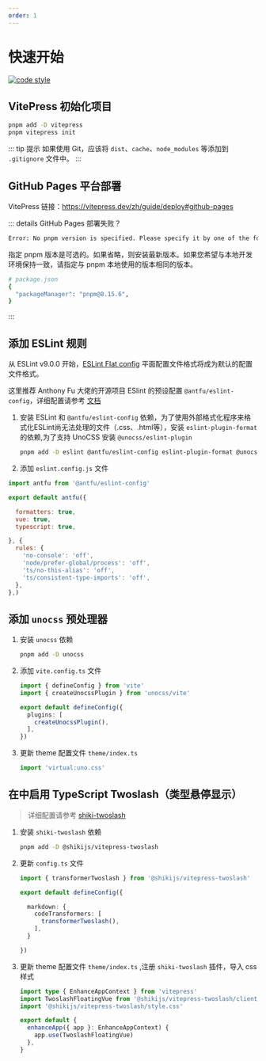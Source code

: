 ```yaml
---
order: 1
---
```


# 快速开始

[![code style](https://antfu.me/badge-code-style.svg)](https://github.com/antfu/eslint-config)

## VitePress 初始化项目

```sh
pnpm add -D vitepress
pnpm vitepress init
```

::: tip 提示
如果使用 Git，应该将 `dist`、`cache`、`node_modules` 等添加到 `.gitignore` 文件中。
:::

## GitHub Pages 平台部署

VitePress 链接：<https://vitepress.dev/zh/guide/deploy#github-pages>

::: details GitHub Pages 部署失败？

```sh
Error: No pnpm version is specified. Please specify it by one of the following ways: - in the GitHub Action config with the key "version" - in the package.json with the key "packageManager" - in the environment variable "PNPM_VERSION"
```

指定 pnpm 版本是可选的。如果省略，则安装最新版本。如果您希望与本地开发环境保持一致，请指定与 pnpm 本地使用的版本相同的版本。

```sh
# package.json
{
  "packageManager": "pnpm@8.15.6",
}
```

:::

## 添加 ESLint 规则

从 ESLint v9.0.0 开始，[ESLint Flat config](https://eslint.org/docs/latest/use/configure/configuration-files) 平面配置文件格式将成为默认的配置文件格式。

这里推荐 Anthony Fu 大佬的开源项目 ESlint 的预设配置 `@antfu/eslint-config`，详细配置请参考 [文档](https://github.com/antfu/eslint-config)

1. 安装 ESLint 和 `@antfu/eslint-config` 依赖，为了使用外部格式化程序来格式化ESLint尚无法处理的文件（.css、.html等），安装 `eslint-plugin-format` 的依赖,为了支持 UnoCSS 安装 `@unocss/eslint-plugin`

   ```sh
   pnpm add -D eslint @antfu/eslint-config eslint-plugin-format @unocss/eslint-plugin
   ```

2. 添加 `eslint.config.js` 文件

```js twoslash
import antfu from '@antfu/eslint-config'

export default antfu({

  formatters: true,
  vue: true,
  typescript: true,

}, {
  rules: {
    'no-console': 'off',
    'node/prefer-global/process': 'off',
    'ts/no-this-alias': 'off',
    'ts/consistent-type-imports': 'off',
  },
},)
```

## 添加 `unocss` 预处理器

1. 安装 `unocss` 依赖

   ```sh
   pnpm add -D unocss
   ```

2. 添加 `vite.config.ts` 文件

   ```ts
   import { defineConfig } from 'vite'
   import { createUnocssPlugin } from 'unocss/vite'

   export default defineConfig({
     plugins: [
       createUnocssPlugin(),
     ],
   })
   ```

3. 更新 theme 配置文件 `theme/index.ts`

   ```ts
   import 'virtual:uno.css'
   ```

## 在中启用 TypeScript Twoslash（类型悬停显示）

> 详细配置请参考 [shiki-twoslash](https://shiki-zh-docs.vercel.app/packages/vitepress)

1. 安装 `shiki-twoslash` 依赖

   ```sh
   pnpm add -D @shikijs/vitepress-twoslash
   ```

2. 更新 `config.ts` 文件

   ```ts
   import { transformerTwoslash } from '@shikijs/vitepress-twoslash'

   export default defineConfig({

     markdown: {
       codeTransformers: [
         transformerTwoslash(),
       ],
     }

   })
   ```

3. 更新 theme 配置文件 `theme/index.ts` ,注册 `shiki-twoslash` 插件，导入 css 样式

   ```ts twoslash
   import type { EnhanceAppContext } from 'vitepress'
   import TwoslashFloatingVue from '@shikijs/vitepress-twoslash/client'
   import '@shikijs/vitepress-twoslash/style.css'

   export default {
     enhanceApp({ app }: EnhanceAppContext) {
       app.use(TwoslashFloatingVue)
     },
   }
   ```
